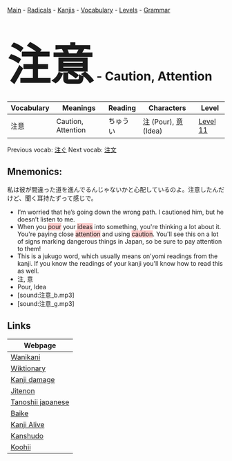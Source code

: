 <style> bigfont {font-size: 100px}</style>
[Main](../README.md) -
[Radicals](../radicals.md) -
[Kanjis](../kanjis.md) -
[Vocabulary](../vocabulary.md) -
[Levels](../levels.md) -
[Grammar](../grammar.md)
# <bigfont> 注意</bigfont> - Caution, Attention 

| Vocabulary | Meanings | Reading | Characters | Level |
| --- | --- | --- | --- | --- |
| 注意 | Caution, Attention | ちゅうい |  [注](../kanjis/注.md) (Pour), [意](../kanjis/意.md) (Idea) | [Level 11](../levels/wk_level11.md) |

Previous vocab: [注ぐ](注ぐ.md) Next vocab: [注文](注文.md) 

## Mnemonics:
私は彼が間違った道を進んでるんじゃないかと心配しているのよ。注意したんだけど、聞く耳持たずって感じで。
* I’m worried that he’s going down the wrong path. I cautioned him, but he doesn’t listen to me.
* When you <span style="background-color:#ffcccb"> pour</span> your <span style="background-color:#ffcccb"> ideas</span> into something, you're thinking a lot about it. You're paying close <span style="background-color:#ffcccb"> attention</span> and using <span style="background-color:#ffcccb"> caution</span>. You'll see this on a lot of signs marking dangerous things in Japan, so be sure to pay attention to them!
* This is a jukugo word, which usually means on'yomi readings from the kanji. If you know the readings of your kanji you'll know how to read this as well.
* 注, 意
* Pour, Idea
* [sound:注意_b.mp3]
* [sound:注意_g.mp3]


## Links 

| Webpage |
| --- |
| [Wanikani          ](https://www.wanikani.com/kanji/注意) |
| [Wiktionary        ](https://en.wiktionary.org/wiki/注意) |
| [Kanji damage      ](http://www.kanjidamage.com/kanji/search?utf8=✓&q=注意) |
| [Jitenon           ](https://jitenon.com/kanji/注意) |
| [Tanoshii japanese ](https://www.tanoshiijapanese.com/dictionary/kanji.cfm?k=注意) |
| [Baike             ](https://baike.baidu.com/item/注意) |
| [Kanji Alive       ](https://app.kanjialive.com/注意) |
| [Kanshudo          ](https://www.kanshudo.com/searchmn?q=注意) |
| [Koohii            ](https://kanji.koohii.com/study/kanji/注意) |
